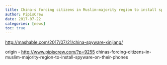 ```yaml
---
title: China-s forcing citizens in Muslim-majority region to install spyware on their phones
author: PipisCrew
date: 2017-07-22
categories: [news]
toc: true
---
```


http://mashable.com/2017/07/21/china-spyware-xinjiang/

origin - http://www.pipiscrew.com/?p=9255 chinas-forcing-citizens-in-muslim-majority-region-to-install-spyware-on-their-phones